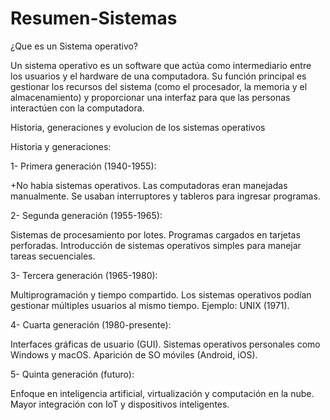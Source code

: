 # Resumen-Sistemas

¿Que es un Sistema operativo?

Un sistema operativo es un software que actúa como intermediario entre los usuarios y el hardware de una computadora. Su función principal es gestionar los recursos del sistema (como el procesador, la memoria y el almacenamiento) y proporcionar una interfaz para que las personas interactúen con la computadora.

Historia, generaciones y evolucion de los sistemas operativos

Historia y generaciones:

1- Primera generación (1940-1955):

+No había sistemas operativos. Las computadoras eran manejadas manualmente.
Se usaban interruptores y tableros para ingresar programas.

2- Segunda generación (1955-1965):

Sistemas de procesamiento por lotes.
Programas cargados en tarjetas perforadas.
Introducción de sistemas operativos simples para manejar tareas secuenciales.

3- Tercera generación (1965-1980):

Multiprogramación y tiempo compartido.
Los sistemas operativos podían gestionar múltiples usuarios al mismo tiempo.
Ejemplo: UNIX (1971).

4- Cuarta generación (1980-presente):

Interfaces gráficas de usuario (GUI).
Sistemas operativos personales como Windows y macOS.
Aparición de SO móviles (Android, iOS).

5- Quinta generación (futuro):

Enfoque en inteligencia artificial, virtualización y computación en la nube.
Mayor integración con IoT y dispositivos inteligentes.
